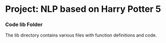 # Project: NLP based on Harry Potter 5

### Code lib Folder

The lib directory contains various files with function definitions and code.

